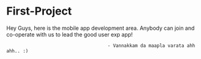 # First-Project
Hey Guys, here is the mobile app development area. 
Anybody can join and co-operate with us to lead the good user exp app!
                                        
                                         - Vannakkam da maapla varata ahh ahh.. :)
